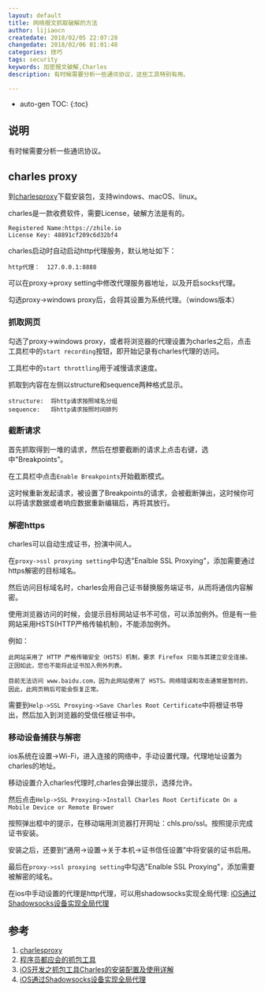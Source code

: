 ```yaml
---
layout: default
title: 网络报文抓取破解的方法
author: lijiaocn
createdate: 2018/02/05 22:07:28
changedate: 2018/02/06 01:01:48
categories: 技巧
tags: security
keywords: 加密报文破解,Charles
description: 有时候需要分析一些通讯协议，这些工具特别有用。

---
```


* auto-gen TOC:
{:toc}

## 说明

有时候需要分析一些通讯协议。

## charles proxy

到[charlesproxy][1]下载安装包，支持windows、macOS、linux。

charles是一款收费软件，需要License，破解方法是有的。

	Registered Name:https://zhile.io
	License Key: 48891cf209c6d32bf4

charles启动时自动启动http代理服务，默认地址如下：

	http代理：  127.0.0.1:8888

可以在proxy->proxy setting中修改代理服务器地址，以及开启socks代理。

勾选proxy->windows proxy后，会将其设置为系统代理。（windows版本）

### 抓取网页

勾选了proxy->windows proxy，或者将浏览器的代理设置为charles之后，点击工具栏中的`start recording`按钮，即开始记录有charles代理的访问。

工具栏中的`start throttling`用于减慢请求速度。

抓取到内容在左侧以structure和sequence两种格式显示。

	structure:  将http请求按照域名分组
	sequence:   将http请求按照时间排列

### 截断请求

首先抓取得到一堆的请求，然后在想要截断的请求上点击右键，选中"Breakpoints"。

在工具栏中点击`Enable Breakpoints`开始截断模式。

这时候重新发起请求，被设置了Breakpoints的请求，会被截断弹出，这时候你可以将请求数据或者响应数据重新编辑后，再将其放行。

### 解密https

charles可以自动生成证书，扮演中间人。

在`proxy->ssl proxying setting`中勾选"Enalble SSL Proxying"，添加需要通过https解密的目标域名。

然后访问目标域名时，charles会用自己证书替换服务端证书，从而将通信内容解密。

使用浏览器访问的时候，会提示目标网站证书不可信，可以添加例外。但是有一些网站采用HSTS(HTTP严格传输机制)，不能添加例外。

例如：

	此网站采用了 HTTP 严格传输安全（HSTS）机制，要求 Firefox 只能与其建立安全连接。正因如此，您也不能将此证书加入例外列表。
	
	目前无法访问 www.baidu.com，因为此网站使用了 HSTS。网络错误和攻击通常是暂时的，因此，此网页稍后可能会恢复正常。

需要到`Help->SSL Proxying->Save Charles Root Certificate`中将根证书导出，然后加入到浏览器的受信任根证书中。

### 移动设备捕获与解密

ios系统在设置->Wi-Fi，进入连接的网络中，手动设置代理。代理地址设置为charles的地址。

移动设置介入charles代理时,charles会弹出提示，选择允许。

然后点击`Help->SSL Proxying->Install Charles Root Certificate On a Mobile Device or Remote Brower`

按照弹出框中的提示，在移动端用浏览器打开网址：chls.pro/ssl。按照提示完成证书安装。

安装之后，还要到“通用->设置->关于本机->证书信任设置”中将安装的证书启用。

最后在`proxy->ssl proxying setting`中勾选"Enalble SSL Proxying"，添加需要被解密的域名。

在ios中手动设置的代理是http代理，可以用shadowsocks实现全局代理: [iOS通过Shadowsocks设备实现全局代理][4]

## 参考

1. [charlesproxy][1]
2. [程序员都应会的抓包工具][2]
3. [iOS开发之抓包工具Charles的安装配置及使用详解][3]
4. [iOS通过Shadowsocks设备实现全局代理][4]

[1]: https://www.charlesproxy.com/  "charlesproxy" 
[2]: https://github.com/xiyouMc/PythonGuide/wiki/%E7%A8%8B%E5%BA%8F%E5%91%98%E9%83%BD%E5%BA%94%E8%AF%A5%E4%BC%9A%E7%9A%84%E6%8A%93%E5%8C%85%E5%B7%A5%E5%85%B7-Charles  "程序员都应会的抓包工具" 
[3]: https://www.jianshu.com/p/31fea1314a50 "iOS开发之抓包工具Charles的安装配置及使用详解" 
[4]: https://www.maoshu.cc/3409.html "iOS通过Shadowsocks设备实现全局代理"
